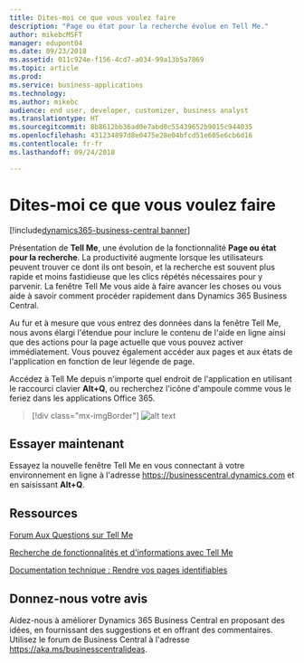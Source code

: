 ```yaml
---
title: Dites-moi ce que vous voulez faire
description: "Page ou état pour la recherche évolue en Tell Me."
author: mikebcMSFT
manager: edupont04
ms.date: 09/23/2018
ms.assetid: 011c924e-f156-4cd7-a034-99a13b5a7869
ms.topic: article
ms.prod: 
ms.service: business-applications
ms.technology: 
ms.author: mikebc
audience: end user, developer, customizer, business analyst
ms.translationtype: HT
ms.sourcegitcommit: 8b8612bb36ad0e7abd0c55439652b9015c944035
ms.openlocfilehash: 431234897d8e0475e28e04bfcd51e605e6cb6d16
ms.contentlocale: fr-fr
ms.lasthandoff: 09/24/2018

---
```



#  <a name="tell-me-what-you-want-to-do"></a>Dites-moi ce que vous voulez faire

[!include[dynamics365-business-central banner](../includes/dynamics365-business-central.md)]


Présentation de **Tell Me**, une évolution de la fonctionnalité **Page ou état pour la recherche**. La productivité augmente lorsque les utilisateurs peuvent trouver ce dont ils ont besoin, et la recherche est souvent plus rapide et moins fastidieuse que les clics répétés nécessaires pour y parvenir. La fenêtre Tell Me vous aide à faire avancer les choses ou vous aide à savoir comment procéder rapidement dans Dynamics 365 Business Central.

Au fur et à mesure que vous entrez des données dans la fenêtre Tell Me, nous avons élargi l'étendue pour inclure le contenu de l'aide en ligne ainsi que des actions pour la page actuelle que vous pouvez activer immédiatement. Vous pouvez également accéder aux pages et aux états de l'application en fonction de leur légende de page.

Accédez à Tell Me depuis n'importe quel endroit de l'application en utilisant le raccourci clavier **Alt+Q**, ou recherchez l'icône d'ampoule comme vous le feriez dans les applications Office 365.


> [!div class="mx-imgBorder"]
> ![alt text](media/search-dialog.png "La fenêtre Tell Me affiche des résultats lorsqu'elle est utilisée dans la liste Client.")

<!--
### Who uses these features
These features are intended for all users and are available without any additional setup.
## Status
### Availability
Cloud, on-premises, hybrid
### Regional availability
No regional restrictions. Available in all Dynamics 365 Business Central supported markets.
-->

## <a name="try-it-now"></a>Essayer maintenant
Essayez la nouvelle fenêtre Tell Me en vous connectant à votre environnement en ligne à l'adresse https://businesscentral.dynamics.com et en saisissant **Alt+Q**.

## <a name="resources"></a>Ressources
[Forum Aux Questions sur Tell Me](https://docs.microsoft.com/en-us/dynamics365/business-central/ui-search-faq)

[Recherche de fonctionnalités et d'informations avec Tell Me](https://docs.microsoft.com/en-us/dynamics365/business-central/ui-search)

[Documentation technique : Rendre vos pages identifiables](https://docs.microsoft.com/en-us/dynamics365/business-central/dev-itpro/developer/devenv-al-menusuite-functionality)

## <a name="tell-us-what-you-think"></a>Donnez-nous votre avis
Aidez-nous à améliorer Dynamics 365 Business Central en proposant des idées, en fournissant des suggestions et en offrant des commentaires. Utilisez le forum de Business Central à l'adresse https://aka.ms/businesscentralideas.

